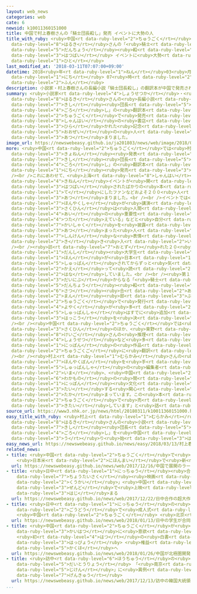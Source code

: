 ```yaml
---
layout: web_news
categories: web
cate: 6
newsid: k10011360151000
title: 中国で村上春樹さんの「騎士団長殺し」発売 イベントに大勢の人
title_with_ruby: <ruby>中国<rt data-ruby-level="2">ちゅうごく</rt></ruby>で<ruby>村上<rt data-ruby-level="1">むらかみ</rt></ruby><ruby>春樹<rt
  data-ruby-level="8">はるき</rt></ruby>さんの「<ruby>騎士<rt data-ruby-level="7">きし</rt></ruby><ruby>団長<rt
  data-ruby-level="5">だんちょう</rt></ruby><ruby>殺<rt data-ruby-level="4">ごろ</rt></ruby>し」<ruby>発売<rt
  data-ruby-level="3">はつばい</rt></ruby> イベントに<ruby>大勢<rt data-ruby-level="5">おおぜい</rt></ruby>の<ruby>人<rt
  data-ruby-level="1">ひと</rt></ruby>
last_modified_at: '2018-03-11T07:07:00+09:00'
datetime: 2018<ruby>年<rt data-ruby-level="1">ねん</rt></ruby>03<ruby>月<rt data-ruby-level="1">がつ</rt></ruby>11<ruby>日<rt
  data-ruby-level="1">にち</rt></ruby> 07<ruby>時<rt data-ruby-level="2">じ</rt></ruby>07<ruby>分<rt
  data-ruby-level="2">ふん</rt></ruby>
description: 小説家・村上春樹さんの長編小説「騎士団長殺し」の翻訳本が中国で発売され、上海の書店で開かれた記念イベントには大勢の人が集まりました。
summary: <ruby>小説家<rt data-ruby-level="4">しょうせつか</rt></ruby>・<ruby>村上<rt data-ruby-level="1">むらかみ</rt></ruby><ruby>春樹<rt
  data-ruby-level="8">はるき</rt></ruby>さんの<ruby>長編小説<rt data-ruby-level="5">ちょうへんしょうせつ</rt></ruby>「<ruby>騎士<rt
  data-ruby-level="7">きし</rt></ruby><ruby>団長<rt data-ruby-level="5">だんちょう</rt></ruby><ruby>殺<rt
  data-ruby-level="4">ごろ</rt></ruby>し」の<ruby>翻訳本<rt data-ruby-level="7">ほんやくぼん</rt></ruby>が<ruby>中国<rt
  data-ruby-level="2">ちゅうごく</rt></ruby>で<ruby>発売<rt data-ruby-level="3">はつばい</rt></ruby>され、<ruby>上海<rt
  data-ruby-level="8">しゃんはい</rt></ruby>の<ruby>書店<rt data-ruby-level="2">しょてん</rt></ruby>で<ruby>開<rt
  data-ruby-level="3">ひら</rt></ruby>かれた<ruby>記念<rt data-ruby-level="4">きねん</rt></ruby>イベントには<ruby>大勢<rt
  data-ruby-level="5">おおぜい</rt></ruby>の<ruby>人<rt data-ruby-level="1">ひと</rt></ruby>が<ruby>集<rt
  data-ruby-level="3">あつ</rt></ruby>まりました。
image_url: https://newswebeasy.github.io/ja201803/news/web/image/2018/03/11/K10011360151_1803110704_1803110707_01_02.jpg
more: <ruby>中国<rt data-ruby-level="2">ちゅうごく</rt></ruby>では<ruby>村上<rt data-ruby-level="1">むらかみ</rt></ruby>さんが<ruby>去年<rt
  data-ruby-level="3">きょねん</rt></ruby><ruby>発表<rt data-ruby-level="3">はっぴょう</rt></ruby>した「<ruby>騎士<rt
  data-ruby-level="7">きし</rt></ruby><ruby>団長<rt data-ruby-level="5">だんちょう</rt></ruby><ruby>殺<rt
  data-ruby-level="4">ごろ</rt></ruby>し」の<ruby>翻訳本<rt data-ruby-level="7">ほんやくぼん</rt></ruby>が１０<ruby>日<rt
  data-ruby-level="1">にち</rt></ruby><ruby>発売<rt data-ruby-level="3">はつばい</rt></ruby>されました。<br
  /><br />これにあわせて、<ruby>上海<rt data-ruby-level="8">しゃんはい</rt></ruby>の<ruby>書店<rt data-ruby-level="2">しょてん</rt></ruby>では<ruby>記念<rt
  data-ruby-level="4">きねん</rt></ruby>イベントが<ruby>開<rt data-ruby-level="3">ひら</rt></ruby>かれ、<ruby>発売<rt
  data-ruby-level="3">はつばい</rt></ruby>されたばかりの<ruby>本<rt data-ruby-level="1">ほん</rt></ruby>を<ruby>手<rt
  data-ruby-level="1">て</rt></ruby>にしたファンなどおよそ２００<ruby>人<rt data-ruby-level="1">にん</rt></ruby>が<ruby>集<rt
  data-ruby-level="3">あつ</rt></ruby>まりました。<br /><br />イベントでは<ruby>小説<rt data-ruby-level="4">しょうせつ</rt></ruby>の<ruby>翻訳者<rt
  data-ruby-level="7">ほんやくしゃ</rt></ruby>が<ruby>講演<rt data-ruby-level="5">こうえん</rt></ruby>し「この<ruby>作品<rt
  data-ruby-level="3">さくひん</rt></ruby>は<ruby>人間<rt data-ruby-level="2">にんげん</rt></ruby>の<ruby>愛<rt
  data-ruby-level="4">あい</rt></ruby>の<ruby>重要性<rt data-ruby-level="5">じゅうようせい</rt></ruby>を<ruby>伝<rt
  data-ruby-level="4">つた</rt></ruby>えている」などと<ruby>自分<rt data-ruby-level="2">じぶん</rt></ruby>の<ruby>解釈<rt
  data-ruby-level="7">かいしゃく</rt></ruby>を<ruby>披露<rt data-ruby-level="7">ひろう</rt></ruby>すると、<ruby>集<rt
  data-ruby-level="3">あつ</rt></ruby>まった<ruby>人<rt data-ruby-level="1">ひと</rt></ruby>たちは<ruby>真剣<rt
  data-ruby-level="7">しんけん</rt></ruby>な<ruby>表情<rt data-ruby-level="5">ひょうじょう</rt></ruby>で<ruby>聞<rt
  data-ruby-level="2">き</rt></ruby>き<ruby>入<rt data-ruby-level="2">い</rt></ruby>っていました。<br
  /><br /><ruby>訪<rt data-ruby-level="7">おとず</rt></ruby>れた２０<ruby>代<rt data-ruby-level="3">だい</rt></ruby>の<ruby>男子<rt
  data-ruby-level="1">だんし</rt></ruby><ruby>大学生<rt data-ruby-level="1">だいがくせい</rt></ruby>は「この<ruby>本<rt
  data-ruby-level="1">ほん</rt></ruby>が<ruby>日本<rt data-ruby-level="1">にっぽん</rt></ruby>で<ruby>出版<rt
  data-ruby-level="5">しゅっぱん</rt></ruby>されてからずっと<ruby>気<rt data-ruby-level="1">き</rt></ruby>になっていました。すぐに<ruby>帰<rt
  data-ruby-level="2">かえ</rt></ruby>って<ruby>読<rt data-ruby-level="2">よ</rt></ruby>みます」と<ruby>話<rt
  data-ruby-level="2">はな</rt></ruby>していました。<br /><br /><ruby>第１部<rt data-ruby-level="3">だいいちぶ</rt></ruby>と<ruby>第２部<rt
  data-ruby-level="3">だいにぶ</rt></ruby>からなる「<ruby>騎士<rt data-ruby-level="7">きし</rt></ruby><ruby>団長<rt
  data-ruby-level="5">だんちょう</rt></ruby><ruby>殺<rt data-ruby-level="4">ごろ</rt></ruby>し」は、２<ruby>冊<rt
  data-ruby-level="6">さつ</rt></ruby><ruby>合<rt data-ruby-level="2">あ</rt></ruby>わせて７０<ruby>万<rt
  data-ruby-level="2">まん</rt></ruby><ruby>部<rt data-ruby-level="3">ぶ</rt></ruby>が<ruby>中国<rt
  data-ruby-level="2">ちゅうごく</rt></ruby>で<ruby>発行<rt data-ruby-level="3">はっこう</rt></ruby>されましたが、<ruby>予約<rt
  data-ruby-level="4">よやく</rt></ruby>が<ruby>多<rt data-ruby-level="2">おお</rt></ruby>かったことから<ruby>出版社<rt
  data-ruby-level="5">しゅっぱんしゃ</rt></ruby>はすでに<ruby>追加<rt data-ruby-level="4">ついか</rt></ruby>の<ruby>発行<rt
  data-ruby-level="3">はっこう</rt></ruby>を<ruby>決<rt data-ruby-level="3">き</rt></ruby>めたということです。<br
  /><br /><ruby>中国<rt data-ruby-level="2">ちゅうごく</rt></ruby>では<ruby>村上<rt data-ruby-level="1">むらかみ</rt></ruby>さんの<ruby>作品<rt
  data-ruby-level="3">さくひん</rt></ruby>のほか、<ruby>東野<rt data-ruby-level="2">ひがしの</rt></ruby><ruby>圭吾<rt
  data-ruby-level="8">けいご</rt></ruby>さんの<ruby>推理<rt data-ruby-level="6">すいり</rt></ruby><ruby>小説<rt
  data-ruby-level="4">しょうせつ</rt></ruby>など<ruby>多<rt data-ruby-level="2">おお</rt></ruby>くの<ruby>日本<rt
  data-ruby-level="1">にっぽん</rt></ruby>の<ruby>作品<rt data-ruby-level="3">さくひん</rt></ruby>が<ruby>中国語<rt
  data-ruby-level="2">ちゅうごくご</rt></ruby>に<ruby>翻訳<rt data-ruby-level="7">ほんやく</rt></ruby>されています。<br
  /><br /><ruby>村上<rt data-ruby-level="1">むらかみ</rt></ruby>さんの<ruby>作品<rt data-ruby-level="3">さくひん</rt></ruby>の<ruby>翻訳本<rt
  data-ruby-level="7">ほんやくぼん</rt></ruby>を<ruby>手<rt data-ruby-level="1">て</rt></ruby>がけた<ruby>出版社<rt
  data-ruby-level="5">しゅっぱんしゃ</rt></ruby>の<ruby>編集者<rt data-ruby-level="5">へんしゅうしゃ</rt></ruby>は「<ruby>今<rt
  data-ruby-level="2">いま</rt></ruby>、<ruby>中国<rt data-ruby-level="2">ちゅうごく</rt></ruby>の<ruby>若者<rt
  data-ruby-level="6">わかもの</rt></ruby>の<ruby>間<rt data-ruby-level="2">あいだ</rt></ruby>で<ruby>日本<rt
  data-ruby-level="1">にっぽん</rt></ruby><ruby>文化<rt data-ruby-level="3">ぶんか</rt></ruby>に<ruby>対<rt
  data-ruby-level="3">たい</rt></ruby>する<ruby>関心<rt data-ruby-level="4">かんしん</rt></ruby>が<ruby>高<rt
  data-ruby-level="2">たか</rt></ruby>まっています。この<ruby>本<rt data-ruby-level="1">ほん</rt></ruby>が<ruby>中国<rt
  data-ruby-level="2">ちゅうごく</rt></ruby>で<ruby>売<rt data-ruby-level="2">う</rt></ruby>れることを<ruby>期待<rt
  data-ruby-level="3">きたい</rt></ruby>しています」と<ruby>話<rt data-ruby-level="2">はな</rt></ruby>していました。
source_url: https://www3.nhk.or.jp/news/html/20180311/k10011360151000.html
easy_title_with_ruby: <ruby>村上<rt data-ruby-level="1">むらかみ</rt></ruby><ruby>春樹<rt
  data-ruby-level="8">はるき</rt></ruby>さんの<ruby>小説<rt data-ruby-level="4">しょうせつ</rt></ruby>「<ruby>騎士<rt
  data-ruby-level="7">きし</rt></ruby><ruby>団長<rt data-ruby-level="5">だんちょう</rt></ruby><ruby>殺<rt
  data-ruby-level="4">ごろ</rt></ruby>し」を<ruby>中国<rt data-ruby-level="2">ちゅうごく</rt></ruby>で<ruby>売<rt
  data-ruby-level="3">う</rt></ruby>り<ruby>始<rt data-ruby-level="3">はじ</rt></ruby>める
easy_news_url: https://newswebeasy.github.io/news/easy/2018/03/13/村上春樹さんの小説騎士団長殺しを中国で売り始める
related_news:
- title: <ruby>中国<rt data-ruby-level="2">ちゅうごく</rt></ruby>で<ruby>展開<rt data-ruby-level="6">てんかい</rt></ruby>のラーメンチェーン
    <ruby>日本米<rt data-ruby-level="2">にほんまい</rt></ruby>で<ruby>新<rt data-ruby-level="2">しん</rt></ruby>メニュー
  url: https://newswebeasy.github.io/news/web/2017/12/16/中国で展開のラーメンチェーン-日本米で新メニュー
- title: <ruby>日中<rt data-ruby-level="1">にっちゅう</rt></ruby><ruby>合作<rt data-ruby-level="2">がっさく</rt></ruby>の<ruby>超大作<rt
    data-ruby-level="7">ちょうたいさく</rt></ruby><ruby>映画<rt data-ruby-level="6">えいが</rt></ruby>「<ruby>空海<rt
    data-ruby-level="2">くうかい</rt></ruby>」<ruby>中国<rt data-ruby-level="2">ちゅうごく</rt></ruby><ruby>全土<rt
    data-ruby-level="3">ぜんど</rt></ruby>で<ruby>上映<rt data-ruby-level="6">じょうえい</rt></ruby><ruby>始<rt
    data-ruby-level="3">はじ</rt></ruby>まる
  url: https://newswebeasy.github.io/news/web/2017/12/22/日中合作の超大作映画空海中国全土で上映始まる
- title: <ruby>日中<rt data-ruby-level="1">にっちゅう</rt></ruby>の<ruby>学生<rt data-ruby-level="1">がくせい</rt></ruby>が<ruby>合同<rt
    data-ruby-level="2">ごうどう</rt></ruby>で<ruby>成人式<rt data-ruby-level="4">せいじんしき</rt></ruby>
    <ruby>中国<rt data-ruby-level="2">ちゅうごく</rt></ruby> <ruby>北京<rt data-ruby-level="8">ぺきん</rt></ruby>
  url: https://newswebeasy.github.io/news/web/2018/01/13/日中の学生が合同で成人式-中国-北京
- title: <ruby>中国<rt data-ruby-level="2">ちゅうごく</rt></ruby>が<ruby>北極圏<rt data-ruby-level="7">ほっきょくけん</rt></ruby><ruby>開発<rt
    data-ruby-level="3">かいはつ</rt></ruby>に<ruby>意欲<rt data-ruby-level="6">いよく</rt></ruby>
    <ruby>初<rt data-ruby-level="4">はつ</rt></ruby>の<ruby>白書<rt data-ruby-level="2">はくしょ</rt></ruby>を<ruby>発表<rt
    data-ruby-level="3">はっぴょう</rt></ruby> <ruby>権益<rt data-ruby-level="6">けんえき</rt></ruby><ruby>確保<rt
    data-ruby-level="5">かくほ</rt></ruby>へ
  url: https://newswebeasy.github.io/news/web/2018/01/26/中国が北極圏開発に意欲-初の白書を発表-権益確保へ
- title: <ruby>訪中<rt data-ruby-level="6">ほうちゅう</rt></ruby>の<ruby>韓国<rt data-ruby-level="7">かんこく</rt></ruby><ruby>大統領<rt
    data-ruby-level="5">だいとうりょう</rt></ruby> 「<ruby>南京<rt data-ruby-level="8">なんきん</rt></ruby><ruby>事件<rt
    data-ruby-level="5">じけん</rt></ruby>」に<ruby>異例<rt data-ruby-level="6">いれい</rt></ruby>の<ruby>言及<rt
    data-ruby-level="7">げんきゅう</rt></ruby>
  url: https://newswebeasy.github.io/news/web/2017/12/13/訪中の韓国大統領-南京事件に異例の言及
...
```

